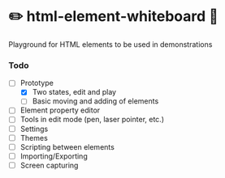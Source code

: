 # ✏️ html-element-whiteboard 📑
Playground for HTML elements to be used in demonstrations



### Todo
- [ ] Prototype
  - [x] Two states, edit and play
  - [ ] Basic moving and adding of elements
- [ ] Element property editor
- [ ] Tools in edit mode (pen, laser pointer, etc.)
- [ ] Settings
- [ ] Themes
- [ ] Scripting between elements
- [ ] Importing/Exporting
- [ ] Screen capturing